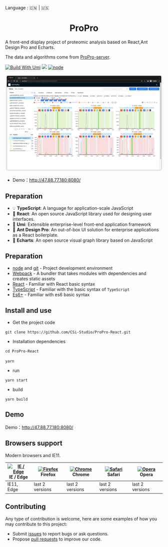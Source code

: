 Language : 🇨🇳 | 🇺🇸

<h1 align="center">ProPro</h1>

A front-end display project of proteomic analysis based on React,Ant Design Pro and Echarts.

The data and algorithms come from [ProPro-server](https://github.com/CSi-Studio/ProPro-Server).

[![Build With Umi](https://img.shields.io/badge/build%20with-umi-028fe4.svg?style=flat-square)](http://umijs.org/) ![](https://badgen.net/badge/icon/Ant%20Design?icon=https://gw.alipayobjects.com/zos/antfincdn/Pp4WPgVDB3/KDpgvguMpGfqaHPjicRK.svg&label) [![node](https://camo.githubusercontent.com/5e5b1cbb3d334242e102ee5f94fe7f9bf5cf8856b4e8caba43068c07d74809e8/68747470733a2f2f696d672e736869656c64732e696f2f6e6f64652f762f7765627061636b2e737667)](https://nodejs.org/)

![image-20211220233353748](https://github.com/CSi-Studio/ProPro-React/blob/main/image.png)

- Demo：http://47.88.77.180:8080/

## Preparation

- :bulb: **TypeScript**: A language for application-scale JavaScript
- :rocket: **React**: An open source JavaScript library used for designing user interfaces.
- 🍙 **Umi**: Extensible enterprise-level front-end application framework
- :gem: **Ant Design Pro**: An out-of-box UI solution for enterprise applications as a React boilerplate.
- :triangular_ruler: **Echarts**: An open source visual graph library based on JavaScript

## Preparation

- [node](http://nodejs.org/) and [git](https://git-scm.com/) - Project development environment
- [Webpack](https://vitejs.dev/) - A bundler that takes modules with dependencies and creates static assets
- [React](https://reactjs.org/) - Familiar with React basic syntax
- [TypeScript](https://www.typescriptlang.org/) - Familiar with the basic syntax of `TypeScript`
- [Es6+](http://es6.ruanyifeng.com/) - Familiar with es6 basic syntax

## Install and use

- Get the project code

```
git clone https://github.com/CSi-Studio/ProPro-React.git
```

- Installation dependencies

```
cd ProPro-React

yarn
```

- run

```
yarn start
```

- build

```
yarn build
```

## Demo

Demo：http://47.88.77.180:8080/

## Browsers support

Modern browsers and IE11.

| [<img src="https://raw.githubusercontent.com/alrra/browser-logos/master/src/edge/edge_48x48.png" alt="IE / Edge" width="24px" height="24px" />](http://godban.github.io/browsers-support-badges/)</br>IE / Edge | [<img src="https://raw.githubusercontent.com/alrra/browser-logos/master/src/firefox/firefox_48x48.png" alt="Firefox" width="24px" height="24px" />](http://godban.github.io/browsers-support-badges/)</br>Firefox | [<img src="https://raw.githubusercontent.com/alrra/browser-logos/master/src/chrome/chrome_48x48.png" alt="Chrome" width="24px" height="24px" />](http://godban.github.io/browsers-support-badges/)</br>Chrome | [<img src="https://raw.githubusercontent.com/alrra/browser-logos/master/src/safari/safari_48x48.png" alt="Safari" width="24px" height="24px" />](http://godban.github.io/browsers-support-badges/)</br>Safari | [<img src="https://raw.githubusercontent.com/alrra/browser-logos/master/src/opera/opera_48x48.png" alt="Opera" width="24px" height="24px" />](http://godban.github.io/browsers-support-badges/)</br>Opera |
| --- | --- | --- | --- | --- |
| IE11, Edge | last 2 versions | last 2 versions | last 2 versions | last 2 versions |

## Contributing

Any type of contribution is welcome, here are some examples of how you may contribute to this project:

- Submit [issues](http://github.com/ant-design/ant-design-pro/issues) to report bugs or ask questions.
- Propose [pull requests](http://github.com/ant-design/ant-design-pro/pulls) to improve our code.
